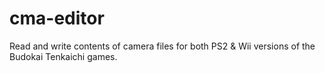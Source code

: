 # cma-editor
Read and write contents of camera files for both PS2 &amp; Wii versions of the Budokai Tenkaichi games.

